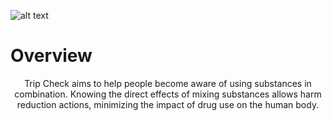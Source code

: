 ![alt text](https://i.ibb.co/r0Vxr2M/banner.png)

# Overview

<p align="center">Trip Check aims to help people become aware of using substances in combination. Knowing the direct effects of mixing substances allows harm reduction actions, minimizing the impact of drug use on the human body.</p>



